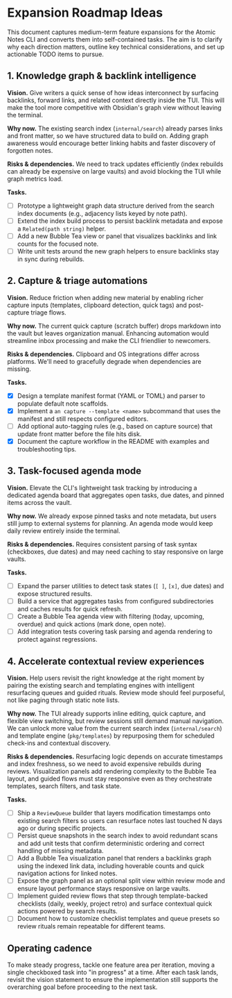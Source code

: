 # Expansion Roadmap Ideas

This document captures medium-term feature expansions for the Atomic Notes CLI and converts them into self-contained tasks. The aim is to clarify why each direction matters, outline key technical considerations, and set up actionable TODO items to pursue.

## 1. Knowledge graph & backlink intelligence

**Vision.** Give writers a quick sense of how ideas interconnect by surfacing backlinks, forward links, and related context directly inside the TUI. This will make the tool more competitive with Obsidian's graph view without leaving the terminal.

**Why now.** The existing search index (`internal/search`) already parses links and front matter, so we have structured data to build on. Adding graph awareness would encourage better linking habits and faster discovery of forgotten notes.

**Risks & dependencies.** We need to track updates efficiently (index rebuilds can already be expensive on large vaults) and avoid blocking the TUI while graph metrics load.

**Tasks.**
- [ ] Prototype a lightweight graph data structure derived from the search index documents (e.g., adjacency lists keyed by note path).
- [ ] Extend the index build process to persist backlink metadata and expose a `Related(path string)` helper.
- [ ] Add a new Bubble Tea view or panel that visualizes backlinks and link counts for the focused note.
- [ ] Write unit tests around the new graph helpers to ensure backlinks stay in sync during rebuilds.

## 2. Capture & triage automations

**Vision.** Reduce friction when adding new material by enabling richer capture inputs (templates, clipboard detection, quick tags) and post-capture triage flows.

**Why now.** The current quick capture (scratch buffer) drops markdown into the vault but leaves organization manual. Enhancing automation would streamline inbox processing and make the CLI friendlier to newcomers.

**Risks & dependencies.** Clipboard and OS integrations differ across platforms. We'll need to gracefully degrade when dependencies are missing.

**Tasks.**
- [x] Design a template manifest format (YAML or TOML) and parser to populate default note scaffolds.
- [x] Implement a `an capture --template <name>` subcommand that uses the manifest and still respects configured editors.
- [ ] Add optional auto-tagging rules (e.g., based on capture source) that update front matter before the file hits disk.
- [x] Document the capture workflow in the README with examples and troubleshooting tips.

## 3. Task-focused agenda mode

**Vision.** Elevate the CLI's lightweight task tracking by introducing a dedicated agenda board that aggregates open tasks, due dates, and pinned items across the vault.

**Why now.** We already expose pinned tasks and note metadata, but users still jump to external systems for planning. An agenda mode would keep daily review entirely inside the terminal.

**Risks & dependencies.** Requires consistent parsing of task syntax (checkboxes, due dates) and may need caching to stay responsive on large vaults.

**Tasks.**
- [ ] Expand the parser utilities to detect task states (`[ ]`, `[x]`, due dates) and expose structured results.
- [ ] Build a service that aggregates tasks from configured subdirectories and caches results for quick refresh.
- [ ] Create a Bubble Tea agenda view with filtering (today, upcoming, overdue) and quick actions (mark done, open note).
- [ ] Add integration tests covering task parsing and agenda rendering to protect against regressions.

## 4. Accelerate contextual review experiences

**Vision.** Help users revisit the right knowledge at the right moment by pairing the existing search and templating engines with intelligent resurfacing queues and guided rituals. Review mode should feel purposeful, not like paging through static note lists.

**Why now.** The TUI already supports inline editing, quick capture, and flexible view switching, but review sessions still demand manual navigation. We can unlock more value from the current search index (`internal/search`) and template engine (`pkg/templates`) by repurposing them for scheduled check-ins and contextual discovery.

**Risks & dependencies.** Resurfacing logic depends on accurate timestamps and index freshness, so we need to avoid expensive rebuilds during reviews. Visualization panels add rendering complexity to the Bubble Tea layout, and guided flows must stay responsive even as they orchestrate templates, search filters, and task state.

**Tasks.**
- [ ] Ship a `ReviewQueue` builder that layers modification timestamps onto existing search filters so users can resurface notes last touched N days ago or during specific projects.
- [ ] Persist queue snapshots in the search index to avoid redundant scans and add unit tests that confirm deterministic ordering and correct handling of missing metadata.
- [ ] Add a Bubble Tea visualization panel that renders a backlinks graph using the indexed link data, including hoverable counts and quick navigation actions for linked notes.
- [ ] Expose the graph panel as an optional split view within review mode and ensure layout performance stays responsive on large vaults.
- [ ] Implement guided review flows that step through template-backed checklists (daily, weekly, project retro) and surface contextual quick actions powered by search results.
- [ ] Document how to customize checklist templates and queue presets so review rituals remain repeatable for different teams.

## Operating cadence

To make steady progress, tackle one feature area per iteration, moving a single checkboxed task into "in progress" at a time. After each task lands, revisit the vision statement to ensure the implementation still supports the overarching goal before proceeding to the next task.
